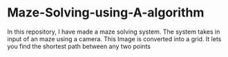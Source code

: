 # Maze-Solving-using-A-algorithm
In this repository, I have made a maze solving system. The system takes in input of an maze using a camera. This Image is converted into a grid. It lets you find the shortest path between any two points
